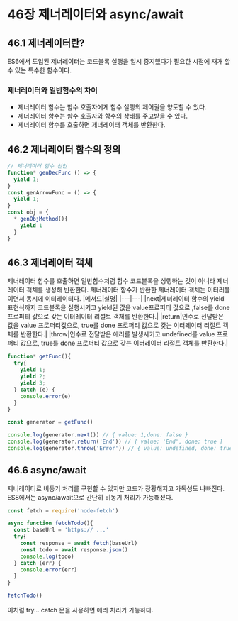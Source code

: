 # 46장 제너레이터와 async/await

## 46.1 제너레이터란?
ES6에서 도입된 제너레이터는 코드블록 실행을 일시 중지했다가 필요햔 시점에 재개 할 수 있는 특수한 함수이다.  

### 제너레이터와 일반함수의 차이
- 제너레이터 함수는 함수 호출자에게 함수 실행의 제어권을 양도할 수 있다.
- 제너레이터 함수는 함수 호출자와 함수의 상태를 주고받을 수 있다.
- 제너레이터 함수를 호출하면 제너레이터 객체를 반환한다.

## 46.2 제너레이터 함수의 정의
```js
// 제너레이터 함수 선언
function* genDecFunc () => {
  yield 1;
}
const genArrowFunc = () => {
  yield 1;
}
const obj = {
  * genObjMethod(){
    yield 1
  }
}
```

## 46.3 제너레이터 객체
제너레이터 함수를 호출하면 일반함수처럼 함수 코드블록을 싱행하는 것이 아니라 제너레이터 객체를 생성해 반환한다. 제너레이터 함수가 반환한 제너레이터 객체는 이터러블이면서 동시에 이터레이터다. 
|메서드|설명|
|---|---|
|next|제너레이터 함수의 yield 표현식까지 코드블록을 실행시키고 yield된 값을 value프로퍼티 값으로 ,false를 done 프로퍼티 값으로 갖는 이터레이터 리절트 객체를 반환한다.|
|return|인수로 전달받은 값을 value 프로퍼티값으로, true를 done 프로퍼티 값으로 갖는 이터레이터 리절트 객체를 반환한다.|
|throw|인수로 전달받은 에러를 발생시키고 undefined를 value 프로퍼티 값으로, true를 done 프로퍼티 값으로 갖는 이터레이터 리절트 객체를 반환한다.|

```js
function* getFunc(){
  try{
    yield 1;
    yield 2;
    yield 3;
  } catch (e) {
    console.error(e)
  }
}

const generator = getFunc()

console.log(generator.next()) // { value: 1,done: false }
console.log(generator.return('End')) // { value: 'End', done: true }
console.log(generator.throw('Error')) // { value: undefined, done: true }
```

## 46.6 async/await
제너레이터로 비동기 처리를 구현할 수 있지만 코드가 장황해지고 가독성도 나빠진다.  
ES8에서는 async/await으로 간단히 비동기 처리가 가능해졌다.  
```js
const fetch = require('node-fetch')

async function fetchTodo(){
  const baseUrl = 'https:// ...'
  try{
    const response = await fetch(baseUrl) 
    const todo = await response.json()
    console.log(todo)
  } catch (err) {
    console.error(err)
  }
}

fetchTodo()
```
이처럼 try... catch 문을 사용하면 에러 처리가 가능하다.